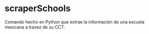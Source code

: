 # scraperSchools
Comando hecho en Python que extrae la información de una escuela mexicana a travez de su CCT. 
